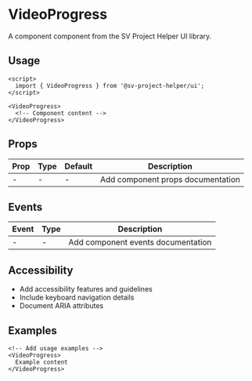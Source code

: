# VideoProgress

A component component from the SV Project Helper UI library.

## Usage

```svelte
<script>
  import { VideoProgress } from '@sv-project-helper/ui';
</script>

<VideoProgress>
  <!-- Component content -->
</VideoProgress>
```

## Props

| Prop | Type | Default | Description |
|------|------|---------|-------------|
| - | - | - | Add component props documentation |

## Events

| Event | Type | Description |
|-------|------|-------------|
| - | - | Add component events documentation |

## Accessibility

- Add accessibility features and guidelines
- Include keyboard navigation details
- Document ARIA attributes

## Examples

```svelte
<!-- Add usage examples -->
<VideoProgress>
  Example content
</VideoProgress>
```